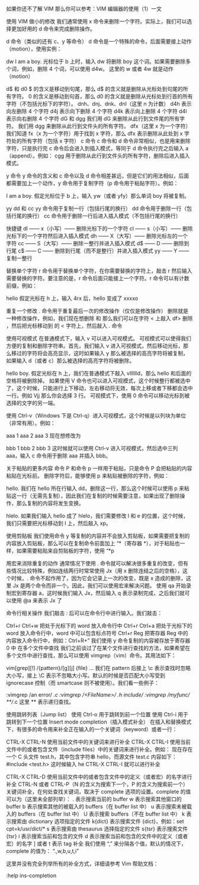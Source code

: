 如果你还不了解 VIM 那么你可以参考：VIM 编辑器的使用（1）一文

使用 VIM 做小的修改
我们通常使用 x 命令来删除一个字符。实际上，我们可以选择更加好用的 d 命令来完成删除操作。

d 命令（类似的还有 c、y 等命令）
d 命令是一个特殊的命令，后面需要接上动作（motion），使用实例：

dw
I am a boy.
光标位于 b 上时，输入 dw 将删除 boy 这个词。如果需要删除多个词，例如，删除 4 个词，可以使用 d4w。
这里的 w 或者 4w 就是动作（motion）

d$ 和 d0
$ 的含义是移动到句尾，那么 d$ 的含义就是删除从光标处到句尾的所有字符。
0 的含义是移动到句首，那么 d0 的含义就是删除从光标处到行首的所有字符（不包括光标下的字符）。
dnh、dnj、dnk、dnl（这里 n 为计数）
d4h 表示向左删除 4 个字符
d4j 表示向下删除 4 个字符
d4k 表示向上删除 4 个字符
d4l 表示向右删除 4 个字符
dG 和 dgg
我们用 dG 来删除从此行到文件尾的所有字符。
我们用 dgg 来删除从此行到文件头的所有字符。
dfx（这里 x 为一个字符）
我们知道 fx（x 为一个字符）用于找到 x 字符，那么 dfx 表示删除从此处到 x 字符处的所有字符（包括 x 字符）
c 命令
c 命令和 d 命令非常相似，也是用来删除字符，只是执行完 c 命令后会进入到插入模式，等同于 d 命令执行完之后输入 a（append）。例如：
cgg 用于删除从此行到文件头的所有字符，删除后进入插入模式。

y 命令
y 命令的含义和 c 命令以及 d 命令相差甚远，但是它们的用法相似，后面都需要加上一个动作，y 命令用于复制字符（p 命令用于粘贴字符）。例如：

I am a boy.
假定光标位于 b 上，输入 yw（或者 yfy）那么单词 boy 将被复制。

yy dd 和 cc
yy 命令用于复制一行（包括行尾的换行）
dd 命令用于删除一行（包括行尾的换行）
cc 命令用于删除一行后进入插入模式（不包括行尾的换行）

快捷键
dl —— x（小写）—— 删除光标下的一个字符
cl —— s（小写）—— 删除光标下的一个字符然后进入插入模式
dh —— X（大写）—— 删除光标左的一个字符
cc —— S（大写）—— 删除一整行并进入插入模式
d$ —— D —— 删除到行尾
c$ —— C —— 删除到行尾（而不是整行）并进入插入模式
yy —— Y —— 复制一整行

替换单个字符
r 命令用于替换单个字符，在你需要替换的字符上，敲击 r 然后输入需要替换的字符。要注意的是，r 命令后面只能接上一个字符。r 命令可以有计数前缀，例如：

hello
假定光标在 h 上，输入 4rx 后，hello 变成了 xxxxo

重复一个修改
. 命令用于重复最后一次的修改操作（仅仅是修改操作）
删除就是一种修改操作，例如，我们现在想删除 <a> 和 </a> 那么我们可以在字符 < 上敲入 df> 删除 <a>，然后把光标移动到 </a> 的 < 字符上，然后敲入 . 命令

使用可视模式
在普通模式下，输入 v 可以进入可视模式。
可视模式可以使得我们方便的复制和删除字符串。首先，我们输入 v 进入可视模式，然后移动光标，那么移过的字符将会高亮显示，这时如果输入 y 那么被选择的高亮字符将被复制，如果输入 d（或者 c）那么被选择的高亮字符将被删除。

hello boy.
假定光标在 h 上，我们在普通模式下敲入 vlllllld，那么 hello 和后面的空格将被删除掉。
如果使用 V 命令也可以进入可视模式，这个时候整行都被选中了，这个时候，只能进行上下移动，左右移动将无效，每次上移或者下移都会选中一行。例如 Vjj 那么你会选择 3 行。
可视模式下，使用 0 命令可以移动光标到被选择的文字的另一端。

使用 Ctrl-v（Windows 下是 Ctrl-q）进入可视模式，这个时候是以列块为单位（非常有用）。例如：

aaa 1
aaa 2
aaa 3
现在想修改为

bbb 1
bbb 2
bbb 3
这时候就可以使用 Ctrl-v 进入可视模式，然后选中三列 aaa，输入 c 命令用于删除 aaa 并插入 bbb。

关于粘贴的更多内容
命令 P 和命令 p 一样用于粘贴，只是命令 P 会把粘贴的内容粘贴在光标前。
删除字符后，能够使用 p 来粘贴被删除的字符，例如：

hello.
我们在 hello 所在行输入 dd，删除这一行，那么这个时候可以使用 p 来粘贴这一行（无需先复制），因此我们在复制的时候需要注意，如果出现了删除操作，那么复制的内容将发生变换。

hlelo.
如果我们输入 hello 成了 hlelo，我们需要修改 l 和 e 的位置，这个时候，我们只需要把光标移动到 l 上，然后敲入 xp。

使用剪贴板
我们使用命令 y 等复制的内容并不会放入剪贴板，如果需要把复制的内容放入剪贴板，那么可以在复制命令前面加上 “*（寄存器 *），对于粘贴也一样，如果需要粘贴来自剪贴板的字符，使用 “*p

用宏来消除重复的动作
通常情况下使用 . 命令就可以解决很多重复的改变，但有些情况比较特殊，例如连结两行时常常使用 Jx（用 x 删除连结之后的空格），这个时候，. 命令不起作用了，因为它会记录上一次的改变，既是 x 造成的删除，这里 Jx 是两个命令而非一个。因此，我们可以使用宏来解决问题。
使用 qa 开始录制宏到寄存器 a，这时候我们输入 Jx，然后输入 q 表示录制完成，之后我们就可以使用 @a 来表示 Jx 了

命令行相关操作
我们敲击 : 后可以在命令行中进行输入。我们敲击：

Ctrl+r Ctrl+w
把处于光标下的 word 放入命令行中
Ctrl+r Ctrl+a
把处于光标下的 word 放入命令行中，word 中可以包含标点符号
Ctrl+r Reg
把寄存器 Reg 中的内容放入命令行中，例如：Ctrl+R+”
我们使用 y 命令复制的内容被存放于寄存器 0 中
在多个文件中查找
我们之前谈过了在某个文件进行查找的方法，如果希望在多个文件中进行查找，那么可以使用 vimgrep（vim）命令。其用法如下：

vim[grep][!] /{pattern}/[g][j] {file} ...
我们在 pattern 后接上 \c 表示查找时忽略大小写，接上 \C 表示不忽略大小写。默认的时候是否匹配大小写受到 ignorecase 控制（而 smartcase 则不被使用）。我们看一些例子：

:vimgrep /an error/ *.c
:vimgrep /\<FileName\>/ *.h include/*
:vimgrep /myfunc/ **/*.c
这里 ** 表示递归查找。

使用跳转列表（Jump list）
使用 Ctrl-o 用于跳转到前一个位置
使用 Ctrl-i 用于跳转到下一个位置
Insert mode completion（插入模式补全）
在插入和替换模式下，有很多的命令用来补全正在输入的一个关键词（keyword）或者一行：

CTRL-X CTRL-N
使用当前文件中的关键词来进行补全
CTRL-X CTRL-I
使用当前文件中的或者包含文件（include files）中的关键词来进行补全。例如：
现在存在一个 C 头文件 test.h，其中包含字符串 hello，而源文件 test.c 内容如下：
#include <test.h>
这时候输入 he CTRL-X CTRL-I 就可以进行补全

CTRL-X CTRL-D
使用当前文件中的或者包含文件中的定义（或者宏）的名字进行补全
CTRL-N 或者 CTRL-P（N 的含义为搜索下一个，P 的含义为搜索前一个）
关键词补全，在何处查找关键词，取决于 complete 选项的设置。complete 的值可以为（这里未全部列举）：
. 表示搜索当前的 buffer
w 表示搜索其他窗口的 buffer
b 表示搜索其他的被载入的 buffers（在 buffer list 中）
u 表示搜索未被载入的 buffers（在 buffer list 中）
U 表示搜索 buffers（不在 buffer list 中）
k 表示搜索由 dictionary 选项指定的文件
k{dict} 表示搜索文件 {dict}，例如：set cpt=k/usr/dict/*
s 表示搜索由 thesaurus 选择指定的文件
s{tsr} 表示搜索文件 {tsr}
i 表示搜索当前和包含的文件
d 表示搜索当前和包含的文件中的定义（或者宏）的名字
] 或者 t 表示 tag 补全
我们使用 “,” 来分隔各个值，默认的情况下，complete 的值为：
“.,w,b,u,t,i”

这里并没有完全列举所有的补全方式，详细请参考 Vim 帮助文档：

:help ins-completion
 
